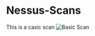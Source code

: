 # Nessus-Scans
This is a casic scan
![Basic Scan](https://github.com/Larry-Wilkes-CyberCloud/Nessus-Scans/assets/93053015/aaa48b81-ac97-44fc-9e6d-a6123a0f4361)
